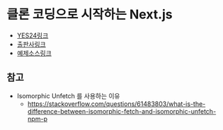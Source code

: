# 클론 코딩으로 시작하는 Next.js

- [YES24링크](http://www.yes24.com/Product/Goods/97031148)
- [출판사링크](https://bjpublic.tistory.com/391)
- [예제소스링크](https://github.com/bjpublic/next.js)


## 참고
- Isomorphic Unfetch 를 사용하는 이유
  - https://stackoverflow.com/questions/61483803/what-is-the-difference-between-isomorphic-fetch-and-isomorphic-unfetch-npm-p